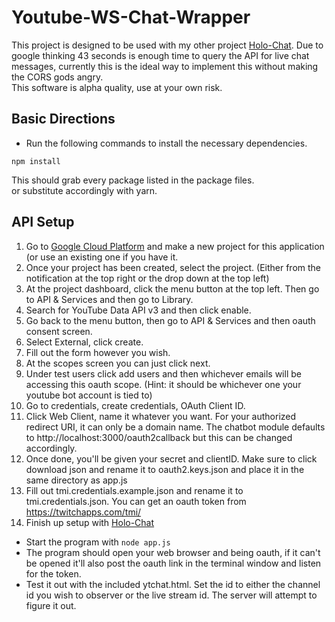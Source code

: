 # Youtube-WS-Chat-Wrapper
This project is designed to be used with my other project [Holo-Chat](https://github.com/alexankitty/Holo-Chat). Due to google thinking 43 seconds is enough time to query the API for live chat messages, currently this is the ideal way to implement this without making the CORS gods angry.  
This software is alpha quality, use at your own risk.

## Basic Directions
* Run the following commands to install the necessary dependencies.
```shell
npm install
```  
This should grab every package listed in the package files.  
or substitute accordingly with yarn.

## API Setup
1. Go to [Google Cloud Platform](https://console.cloud.google.com) and make a new project for this application (or use an existing one if you have it.
2. Once your project has been created, select the project. (Either from the notification at the top right or the drop down at the top left)
3. At the project dashboard, click the menu button at the top left. Then go to API & Services and then go to Library.
4. Search for YouTube Data API v3 and then click enable.
5. Go back to the menu button, then go to API & Services and then oauth consent screen.
6. Select External, click create.
7. Fill out the form however you wish.
8. At the scopes screen you can just click next.
9. Under test users click add users and then whichever emails will be accessing this oauth scope. (Hint: it should be whichever one your youtube bot account is tied to)
10. Go to credentials, create credentials, OAuth Client ID.
11. Click Web Client, name it whatever you want. For your authorized redirect URI, it can only be a domain name. The chatbot module defaults to http://localhost:3000/oauth2callback but this can be changed accordingly.
12. Once done, you'll be given your secret and clientID. Make sure to click download json and rename it to oauth2.keys.json and place it in the same directory as app.js
13. Fill out tmi.credentials.example.json and rename it to tmi.credentials.json. You can get an oauth token from https://twitchapps.com/tmi/
14. Finish up setup with [Holo-Chat](https://github.com/alexankitty/Holo-Chat)

* Start the program with `node app.js`
* The program should open your web browser and being oauth, if it can't be opened it'll also post the oauth link in the terminal window and listen for the token.
* Test it out with the included ytchat.html. Set the id to either the channel id you wish to observer or the live stream id. The server will attempt to figure it out.

